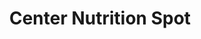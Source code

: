 ---
title: "Center Nutrition Spot"
url: /center/center-nutrition-spot/
shop: nutrition supplements
---